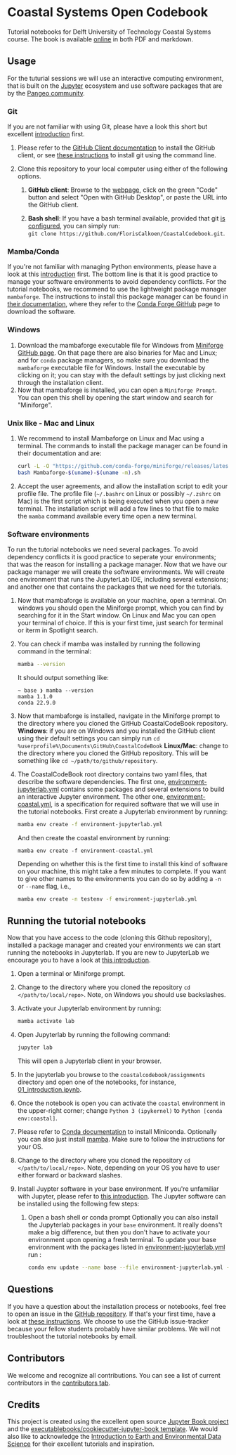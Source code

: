 # Coastal Systems Open Codebook

Tutorial notebooks for Delft University of Technology Coastal Systems course. The book is
available [online](https://floriscalkoen.github.io/CoastalCodebook/intro.html) in both
PDF and markdown. 

## Usage

For the tuturial sessions we will use an interactive computing environment, that is built
on the [Jupyter]() ecosystem and use software packages that are by the [Pangeo
community](https://pangeo.io/quickstart.html). 

### Git

If you are not familiar with using Git, please have a look this short but excellent
[introduction](https://earth-env-data-science.github.io/lectures/environment/intro_to_git.html)
first. 

1. Please refer to the [GitHub Client documentation](https://desktop.github.com/) to
   install the GitHub client, or see [these
   instructions](https://github.com/git-guides/install-git) to install git using the
   command line.
2. Clone this repository to your local
   computer using either of the following options. 
   
   1. **GitHub client**: Browse to the
   [webpage](https://github.com/FlorisCalkoen/CoastalCodebook), click on the green "Code"
   button and select "Open with GitHub Desktop", or paste the URL into the GitHub client.

   2. **Bash shell**: If you have a bash terminal available, provided that git [is
     configured](https://docs.github.com/en/get-started/getting-started-with-git), you
   can simply run: ` git clone https://github.com/FlorisCalkoen/CoastalCodebook.git`. 
### Mamba/Conda

If you're not familiar with managing Python environments, please have a look at this
[introduction](https://earth-env-data-science.github.io/lectures/environment/python_environments.html?highlight=conda)
first. The bottom line is that it is good practice to manage your software environments
to avoid dependency conflicts. For the tutorial notebooks,  we recommend to use the
lightweight package manager `mambaforge`. The instructions to install this package
manager can be found in [their
documentation](https://mamba.readthedocs.io/en/latest/installation.html), where they
refer to the [Conda Forge GitHub](https://github.com/conda-forge/miniforge#mambaforge)
page to download the software. 

### Windows

1. Download the mambaforge executable file for Windows from [Miniforge GitHub
page](https://github.com/conda-forge/miniforge#mambaforge). On that page there are also
binaries for Mac and Linux; and for `conda` package managers, so make sure you download
the `mambaforge` executable file for Windows. Install the executable by clicking on it;
you can stay with the default settings by just clicking next through the installation
client. 
2. Now that mambaforge is installed, you can open a `Miniforge Prompt`. You can open this
   shell by opening the start window and search for "Miniforge". 
### Unix like - Mac and Linux
1. We recommend to install Mambaforge on Linux and Mac using a terminal. The commands to
   install the package manager can be found in their documentation and are: 
   ```bash
   curl -L -O "https://github.com/conda-forge/miniforge/releases/latest/download/Mambaforge-$(uname)-$(uname -m).sh"
   bash Mambaforge-$(uname)-$(uname -m).sh

   ```
2. Accept the user agreements, and allow the installation script to edit your profile
   file. The profile file (`~/.bashrc` on Linux or possibly `~/.zshrc` on Mac) is the
   first script which is being executed when you open a new terminal. The installation
   script will add a few lines to that file to make the `mamba` command available every
   time open a new terminal. 

### Software environments 
To run the tutorial notebooks we need several packages. To avoid dependency conflicts it
is good practice to seperate your environments; that was the reason for installing a
package manager. Now that we have our package manager we will create the software
environments. We will create one environment that runs the JupyterLab IDE, including
several extensions; and another one that contains the packages that we need for the
tutorials. 

1. Now that mambaforge is available on your machine, open a terminal. On windows you
   should open the Miniforge prompt, which you can find by searching for it in the Start
   window. On Linux and Mac you can open your terminal of choice. If this is your first
   time, just search for terminal or iterm in Spotlight search.  
2. You can check if mamba was installed by running the following command in the terminal: 
   ```bash 
   mamba --version
   ```` 
   It should output something like: 

   ```console
   ~ base ❯ mamba --version
   mamba 1.1.0
   conda 22.9.0
   ```
3. Now that mambaforge is installed, navigate in the Miniforge prompt to the directory
   where you cloned the GitHub CoastalCodeBook repository. **Windows**: if you are on
   Windows and you installed the GitHub client using their default settings you can
   simply run `cd %userprofile%\Documents\GitHub\CoastalCodeBook` **Linux/Mac**: change
   to the directory where you cloned the GitHub repository. This will be something like
   `cd ~/path/to/github/repository`. 
4. The CoastalCodeBook root directory contains two yaml files, that describe the software
   dependencies. The first one, [environment-jupyterlab.yml](environment-coastal.yml)
   contains some packages and several extensions to build an interactive Jupyter
   environment. The other one, [environment-coastal.yml](environment-coastal.yml), is a
   specification for required software that we will use in the tutorial notebooks. First
   create a Jupyterlab environment by running: 
   
   ```bash
   mamba env create -f environment-jupyterlab.yml
   ```

   And then create the coastal environment by running: 
   ``` 
   mamba env create -f environment-coastal.yml
   ``` 
   Depending on whether this is the first time to install this kind of software on your
   machine, this might take a few minutes to complete. If you want to give other names to
   the environments you can do so by adding a `-n` or `--name` flag, i.e., 
   ```bash
   mamba env create -n testenv -f environment-jupyterlab.yml
   ``` 

## Running the tutorial notebooks 
Now that you have access to the code (cloning this Github repository), installed a
package manager and created your environments we can start running the notebooks in
Jupyterlab. If you are new to JupyterLab we encourage you to have a look at [this
introduction](https://earth-env-data-science.github.io/lectures/environment/intro_to_jupyterlab.html). 

1. Open a terminal or Miniforge prompt. 
2. Change to the directory where you cloned the repository `cd </path/to/local/repo>`.
   Note, on Windows you should use backslashes. 
3. Activate your Jupyterlab environment by running: 
   ```bash
   mamba activate lab
   ```
4. Open Jupyterlab by running the following command: 
   ```bash
   jupyter lab 
   ```
   This will open a Jupyterlab client in your browser. 
5. In the jupyterlab you browse to the `coastalcodebook/assignments` directory and open
      one of the notebooks, for instance,
      [01_introduction.ipynb](coastalcodebook/assignments/01_introduction.ipynb).
6. Once the notebook is open you can activate the `coastal` environment in the
      upper-right corner; change `Python 3 (ipykernel)` to `Python [conda env:coastal]`.  


5. Please refer to [Conda
   documentation](https://docs.conda.io/projects/conda/en/latest/user-guide/install/windows.html)
   to install Miniconda. Optionally you can also just install
   [mamba](https://mamba.readthedocs.io/en/latest/installation.). Make sure to follow the
   instructions for your OS.  
6. Change to the directory where you cloned the repository `cd </path/to/local/repo>`.
   Note, depending on your OS you have to user either forward or backward slashes.  
7. Install Juypter software in your base environment. If you're unfamiliar with Jupyter,
   please refer to [this
   introduction](https://earth-env-data-science.github.io/lectures/environment/intro_to_jupyterlab.html).
   The Jupyter software can be installed using the following few steps: 
   1. Open a bash shell or conda prompt Optionally you can also install the Jupyterlab
   packages in your `base` environment. It really doens't make a big difference, but then
  you don't have to activate your environment upon opening a fresh terminal. To update
  your base environment with the packages listed in
  [environment-jupyterlab.yml](environment-jupyterlab.yml) run :  
      ```bash
      conda env update --name base --file environment-jupyterlab.yml --prune
      ```
  

<!-- ### Building the book

If you'd like to develop and/or build the CoastalCodeBook book, you should:

1. Clone this repository
2. Run `pip install -r requirements.txt` (it is recommended you do this within a virtual environment)
3. (Optional) Edit the books source files located in the `coastalcodebook/` directory
4. Run `jupyter-book clean coastalcodebook/` to remove any existing builds
5. Run `jupyter-book build coastalcodebook/`

A fully-rendered HTML version of the book will be built in `coastalcodebook/_build/html/`.

### Hosting the book

Please see the [Jupyter Book documentation](https://jupyterbook.org/publish/web.html) to discover options for deploying a book online using services such as GitHub, GitLab, or Netlify.

For GitHub and GitLab deployment specifically, the [cookiecutter-jupyter-book](https://github.com/executablebooks/cookiecutter-jupyter-book) includes templates for, and information about, optional continuous integration (CI) workflow files to help easily and automatically deploy books online with GitHub or GitLab. For example, if you chose `github` for the `include_ci` cookiecutter option, your book template was created with a GitHub actions workflow file that, once pushed to GitHub, automatically renders and pushes your book to the `gh-pages` branch of your repo and hosts it on GitHub Pages when a push or pull request is made to the main branch. -->

## Questions

If you have a question about the installation process or notebooks, feel free to open an
issue in the [GitHub repository](https://github.com/FlorisCalkoen/CoastalCodebook). If
that's your first time, have a look at [these
instructions](https://docs.github.com/en/issues/tracking-your-work-with-issues/creating-an-issue).
We choose to use the GitHub issue-tracker because your fellow students probably have
similar problems. We will not troubleshoot the tutorial notebooks by email. 


## Contributors

We welcome and recognize all contributions. You can see a list of current contributors in
the [contributors
tab](https://github.com/floriscalkoen/coastalcodebook/graphs/contributors).

## Credits

This project is created using the excellent open source [Jupyter Book
project](https://jupyterbook.org/) and the [executablebooks/cookiecutter-jupyter-book
template](https://github.com/executablebooks/cookiecutter-jupyter-book). We would also
like to acknowledge the [Introduction to Earth and Environmental Data
Science](https://earth-env-data-science.github.io/intro.html) for their excellent
tutorials and inspiration. 
